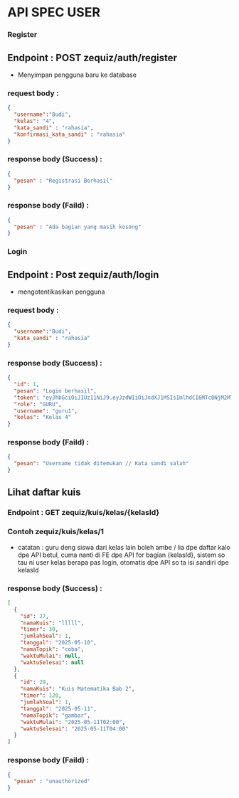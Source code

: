 # API SPEC USER

### Register

## Endpoint : POST zequiz/auth/register

- Menyimpan pengguna baru ke database

### request body :
```json
{
  "username":"Budi",
  "kelas": "4",
  "kata_sandi" : "rahasia",
  "konfirmasi_kata_sandi" : "rahasia"
}
```

### response body (Success) :
```json
{
  "pesan" : "Registrasi Berhasil"
}
```

### response body (Faild) :
```json
{
  "pesan" : "Ada bagian yang masih kosong"
}
```
### Login

## Endpoint : Post zequiz/auth/login

- mengotentikasikan pengguna

### request body :
```json
{
  "username":"Budi",
  "kata_sandi" : "rahasia"
}
```

### response body (Success) :
```json
{
  "id": 1,
  "pesan": "Login berhasil",
  "token": "eyJhbGciOiJIUzI1NiJ9.eyJzdWIiOiJndXJ1MSIsImlhdCI6MTc0NjM2MTU4NSwiZXhwIjoxNzQ2NDQ3OTg1fQ.Zp9ELoIrCHhQZ6O-RKhZSvqffX7Tf9gcx8dFSGyh3KM",
  "role": "GURU",
  "username": "guru1",
  "kelas": "Kelas 4"
}
```

### response body (Faild) :
```json
{
  "pesan": "Username tidak ditemukan // Kata sandi salah"
}
```

## Lihat daftar kuis

### Endpoint : GET zequiz/kuis/kelas/{kelasId}

### Contoh zequiz/kuis/kelas/1

- catatan : guru deng siswa dari kelas lain boleh ambe / lia dpe daftar kalo dpe API betul,
            cuma nanti di FE dpe API for bagian {kelasId}, sistem so tau ni user kelas berapa pas login,
            otomatis dpe API so ta isi sandiri dpe kelasId

### response body (Success) :
```json
[
  {
    "id": 27,
    "namaKuis": "lllll",
    "timer": 30,
    "jumlahSoal": 1,
    "tanggal": "2025-05-10",
    "namaTopik": "coba",
    "waktuMulai": null,
    "waktuSelesai": null
  },
  {
    "id": 29,
    "namaKuis": "Kuis Matematika Bab 2",
    "timer": 120,
    "jumlahSoal": 1,
    "tanggal": "2025-05-11",
    "namaTopik": "gambar",
    "waktuMulai": "2025-05-11T02:00",
    "waktuSelesai": "2025-05-11T04:00"
  }
]
```

### response body (Faild) :
```json
{
  "pesan" : "unauthorized"
}
```
